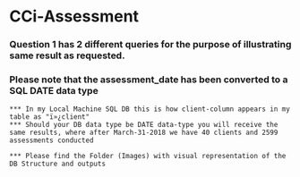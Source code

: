 # CCi-Assessment


### Question 1 has 2 different queries for the purpose of illustrating same result as requested.
### Please note that the assessment_date has been converted to a SQL DATE data type
	*** In my Local Machine SQL DB this is how client-column appears in my table as "ï»¿client"
	*** Should your DB data type be DATE data-type you will receive the same results, where after March-31-2018 we have 40 clients and 2599 assessments conducted 

    *** Please find the Folder (Images) with visual representation of the DB Structure and outputs
    


